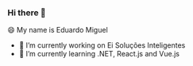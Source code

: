### Hi there 👋

😄 My name is Eduardo Miguel

- 🔭 I’m currently working on Ei Soluções Inteligentes
- 🌱 I’m currently learning .NET, React.js and Vue.js
